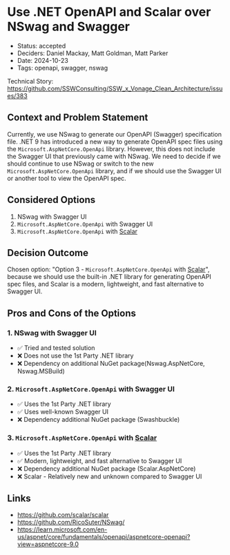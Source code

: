 # Use .NET OpenAPI and Scalar over NSwag and Swagger

- Status: accepted
- Deciders: Daniel Mackay, Matt Goldman, Matt Parker
- Date: 2024-10-23
- Tags: openapi, swagger, nswag

Technical Story: https://github.com/SSWConsulting/SSW_x_Vonage_Clean_Architecture/issues/383

## Context and Problem Statement

Currently, we use NSwag to generate our OpenAPI (Swagger) specification file. .NET 9 has introduced a new way to generate OpenAPI spec files using the `Microsoft.AspNetCore.OpenApi` library. However, this does not include the Swagger UI that previously came with NSwag. We need to decide if we should continue to use NSwag or switch to the new `Microsoft.AspNetCore.OpenApi` library, and if we should use the Swagger UI or another tool to view the OpenAPI spec.

## Considered Options

1. NSwag with Swagger UI
2. `Microsoft.AspNetCore.OpenApi` with Swagger UI
3. `Microsoft.AspNetCore.OpenApi` with [Scalar](https://github.com/scalar/scalar)

## Decision Outcome

Chosen option: "Option 3 - `Microsoft.AspNetCore.OpenApi` with [Scalar](https://github.com/scalar/scalar)", because we should use the built-in .NET library for generating OpenAPI spec files, and Scalar is a modern, lightweight, and fast alternative to Swagger UI.

## Pros and Cons of the Options <!-- optional -->

### 1. NSwag with Swagger UI

- ✅ Tried and tested solution
- ❌ Does not use the 1st Party .NET library
- ❌ Dependency on additional NuGet package(Nswag.AspNetCore, Nswag.MSBuild)

### 2. `Microsoft.AspNetCore.OpenApi` with Swagger UI

- ✅ Uses the 1st Party .NET library
- ✅ Uses well-known Swagger UI
- ❌ Dependency additional NuGet package (Swashbuckle)

### 3. `Microsoft.AspNetCore.OpenApi` with [Scalar](https://github.com/scalar/scalar)

- ✅ Uses the 1st Party .NET library
- ✅ Modern, lightweight, and fast alternative to Swagger UI
- ❌ Dependency additional NuGet package (Scalar.AspNetCore)
- ❌ Scalar - Relatively new and unknown compared to Swagger UI

## Links <!-- optional -->

- https://github.com/scalar/scalar
- https://github.com/RicoSuter/NSwag/
- https://learn.microsoft.com/en-us/aspnet/core/fundamentals/openapi/aspnetcore-openapi?view=aspnetcore-9.0
